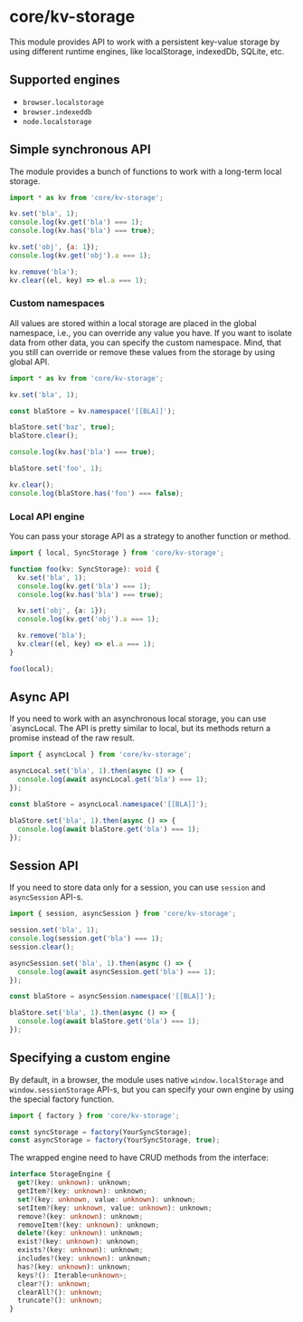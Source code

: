 # core/kv-storage

This module provides API to work with a persistent key-value storage by using different runtime engines, like localStorage, indexedDb, SQLite, etc.

## Supported engines

* `browser.localstorage`
* `browser.indexeddb`
* `node.localstorage`

## Simple synchronous API

The module provides a bunch of functions to work with a long-term local storage.

```js
import * as kv from 'core/kv-storage';

kv.set('bla', 1);
console.log(kv.get('bla') === 1);
console.log(kv.has('bla') === true);

kv.set('obj', {a: 1});
console.log(kv.get('obj').a === 1);

kv.remove('bla');
kv.clear((el, key) => el.a === 1);
```

### Custom namespaces

All values are stored within a local storage are placed in the global namespace, i.e., you can override any value you have.
If you want to isolate data from other data, you can specify the custom namespace. Mind, that you still can override or remove these
values from the storage by using global API.

```js
import * as kv from 'core/kv-storage';

kv.set('bla', 1);

const blaStore = kv.namespace('[[BLA]]');

blaStore.set('baz', true);
blaStore.clear();

console.log(kv.has('bla') === true);

blaStore.set('foo', 1);

kv.clear();
console.log(blaStore.has('foo') === false);
```

### Local API engine

You can pass your storage API as a strategy to another function or method.

```typescript
import { local, SyncStorage } from 'core/kv-storage';

function foo(kv: SyncStorage): void {
  kv.set('bla', 1);
  console.log(kv.get('bla') === 1);
  console.log(kv.has('bla') === true);

  kv.set('obj', {a: 1});
  console.log(kv.get('obj').a === 1);

  kv.remove('bla');
  kv.clear((el, key) => el.a === 1);
}

foo(local);
```

## Async API

If you need to work with an asynchronous local storage, you can use `asyncLocal. The API is pretty similar to local, but its
methods return a promise instead of the raw result.

```js
import { asyncLocal } from 'core/kv-storage';

asyncLocal.set('bla', 1).then(async () => {
  console.log(await asyncLocal.get('bla') === 1);
});

const blaStore = asyncLocal.namespace('[[BLA]]');

blaStore.set('bla', 1).then(async () => {
  console.log(await blaStore.get('bla') === 1);
});
```

## Session API

If you need to store data only for a session, you can use `session` and `asyncSession` API-s.

```js
import { session, asyncSession } from 'core/kv-storage';

session.set('bla', 1);
console.log(session.get('bla') === 1);
session.clear();

asyncSession.set('bla', 1).then(async () => {
  console.log(await asyncSession.get('bla') === 1);
});

const blaStore = asyncSession.namespace('[[BLA]]');

blaStore.set('bla', 1).then(async () => {
  console.log(await blaStore.get('bla') === 1);
});
```

## Specifying a custom engine

By default, in a browser, the module uses native `window.localStorage` and `window.sessionStorage` API-s, but you can
specify your own engine by using the special factory function.

```js
import { factory } from 'core/kv-storage';

const syncStorage = factory(YourSyncStorage);
const asyncStorage = factory(YourSyncStorage, true);
```

The wrapped engine need to have CRUD methods from the interface:

```typescript
interface StorageEngine {
  get?(key: unknown): unknown;
  getItem?(key: unknown): unknown;
  set?(key: unknown, value: unknown): unknown;
  setItem?(key: unknown, value: unknown): unknown;
  remove?(key: unknown): unknown;
  removeItem?(key: unknown): unknown;
  delete?(key: unknown): unknown;
  exist?(key: unknown): unknown;
  exists?(key: unknown): unknown;
  includes?(key: unknown): unknown;
  has?(key: unknown): unknown;
  keys?(): Iterable<unknown>;
  clear?(): unknown;
  clearAll?(): unknown;
  truncate?(): unknown;
}
```
